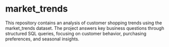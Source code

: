 # market_trends
This repository contains an analysis of customer shopping trends using the market_trends dataset. The project answers key business questions through structured SQL queries, focusing on customer behavior, purchasing preferences, and seasonal insights.
